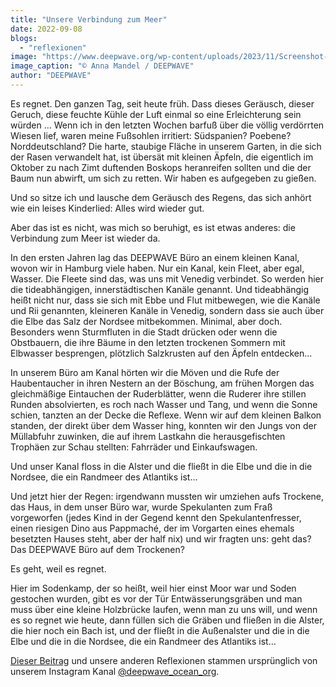 ```yaml
---
title: "Unsere Verbindung zum Meer"
date: 2022-09-08
blogs: 
  - "reflexionen"
image: "https://www.deepwave.org/wp-content/uploads/2023/11/Screenshot-2023-11-30-163250.png"
image_caption: "© Anna Mandel / DEEPWAVE"
author: "DEEPWAVE"
---
```


Es regnet. Den ganzen Tag, seit heute früh. Dass dieses Geräusch, dieser Geruch, diese feuchte Kühle der Luft einmal so eine Erleichterung sein würden ... Wenn ich in den letzten Wochen barfuß über die völlig verdörrten Wiesen lief, waren meine Fußsohlen irritiert: Südspanien? Poebene? Norddeutschland? Die harte, staubige Fläche in unserem Garten, in die sich der Rasen verwandelt hat, ist übersät mit kleinen Äpfeln, die eigentlich im Oktober zu nach Zimt duftenden Boskops heranreifen sollten und die der Baum nun abwirft, um sich zu retten. Wir haben es aufgegeben zu gießen.

Und so sitze ich und lausche dem Geräusch des Regens, das sich anhört wie ein leises Kinderlied: Alles wird wieder gut.

Aber das ist es nicht, was mich so beruhigt, es ist etwas anderes: die Verbindung zum Meer ist wieder da.

In den ersten Jahren lag das DEEPWAVE Büro an einem kleinen Kanal, wovon wir in Hamburg viele haben. Nur ein Kanal, kein Fleet, aber egal, Wasser. Die Fleete sind das, was uns mit Venedig verbindet. So werden hier die tideabhängigen, innerstädtischen Kanäle genannt. Und tideabhängig heißt nicht nur, dass sie sich mit Ebbe und Flut mitbewegen, wie die Kanäle und Rii genannten, kleineren Kanäle in Venedig, sondern dass sie auch über die Elbe das Salz der Nordsee mitbekommen. Minimal, aber doch. Besonders wenn Sturmfluten in die Stadt drücken oder wenn die Obstbauern, die ihre Bäume in den letzten trockenen Sommern mit Elbwasser besprengen, plötzlich Salzkrusten auf den Äpfeln entdecken...

In unserem Büro am Kanal hörten wir die Möven und die Rufe der Haubentaucher in ihren Nestern an der Böschung, am frühen Morgen das gleichmäßige Eintauchen der Ruderblätter, wenn die Ruderer ihre stillen Runden absolvierten, es roch nach Wasser und Tang, und wenn die Sonne schien, tanzten an der Decke die Reflexe. Wenn wir auf dem kleinen Balkon standen, der direkt über dem Wasser hing, konnten wir den Jungs von der Müllabfuhr zuwinken, die auf ihrem Lastkahn die herausgefischten Trophäen zur Schau stellten: Fahrräder und Einkaufswagen.

Und unser Kanal floss in die Alster und die fließt in die Elbe und die in die Nordsee, die ein Randmeer des Atlantiks ist...

Und jetzt hier der Regen: irgendwann mussten wir umziehen aufs Trockene, das Haus, in dem unser Büro war, wurde Spekulanten zum Fraß vorgeworfen (jedes Kind in der Gegend kennt den Spekulantenfresser, einen riesigen Dino aus Pappmaché, der im Vorgarten eines ehemals besetzten Hauses steht, aber der half nix) und wir fragten uns: geht das? Das DEEPWAVE Büro auf dem Trockenen?

Es geht, weil es regnet.

Hier im Sodenkamp, der so heißt, weil hier einst Moor war und Soden gestochen wurden, gibt es vor der Tür Entwässerungsgräben und man muss über eine kleine Holzbrücke laufen, wenn man zu uns will, und wenn es so regnet wie heute, dann füllen sich die Gräben und fließen in die Alster, die hier noch ein Bach ist, und der fließt in die Außenalster und die in die Elbe und die in die Nordsee, die ein Randmeer des Atlantiks ist...

[Dieser Beitrag](https://www.instagram.com/p/CiQlnNtM7g9/) und unsere anderen Reflexionen stammen ursprünglich von unserem Instagram Kanal [@deepwave\_ocean\_org](https://www.instagram.com/deepwave_ocean_org/).
